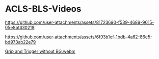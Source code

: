 # ACLS-BLS-Videos

https://github.com/user-attachments/assets/81723690-f539-4689-9615-05e8af430218



https://github.com/user-attachments/assets/6f93b1ef-1bdb-4a62-86e5-bd973ab22e79

[Grip and Trigger without BG.webm](https://github.com/user-attachments/assets/10656111-77de-44c8-9061-c1c2b17b07d1)
